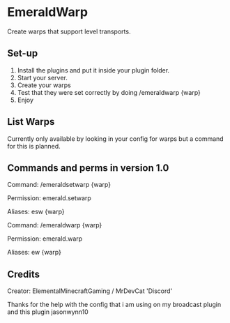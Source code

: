 # EmeraldWarp
Create warps that support level transports.

## Set-up
1. Install the plugins and put it inside your plugin folder.
2. Start your server.
3. Create your warps
4. Test that they were set correctly by doing /emeraldwarp {warp}
5. Enjoy

## List Warps
Currently only available by looking in your config for warps but a command for this is planned.

## Commands and perms in version 1.0
Command: /emeraldsetwarp {warp}

Permission: emerald.setwarp

Aliases: esw {warp}

Command: /emeraldwarp {warp}

Permission: emerald.warp

Aliases: ew {warp}

## Credits
Creator: ElementalMinecraftGaming / MrDevCat 'Discord'

Thanks for the help with the config that i am using on my broadcast plugin and this plugin jasonwynn10
